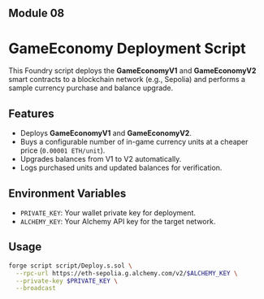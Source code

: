 ## Module 08
# GameEconomy Deployment Script

This Foundry script deploys the **GameEconomyV1** and **GameEconomyV2** smart contracts to a blockchain network (e.g., Sepolia) and performs a sample currency purchase and balance upgrade.

## Features

- Deploys **GameEconomyV1** and **GameEconomyV2**.
- Buys a configurable number of in-game currency units at a cheaper price (`0.00001 ETH/unit`).
- Upgrades balances from V1 to V2 automatically.
- Logs purchased units and updated balances for verification.

## Environment Variables

- `PRIVATE_KEY`: Your wallet private key for deployment.  
- `ALCHEMY_KEY`: Your Alchemy API key for the target network.

## Usage

```bash
forge script script/Deploy.s.sol \
  --rpc-url https://eth-sepolia.g.alchemy.com/v2/$ALCHEMY_KEY \
  --private-key $PRIVATE_KEY \
  --broadcast
